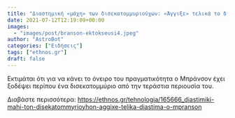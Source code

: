 ```yaml
---
title: "Διαστημική «μάχη» των δισεκατομμυριούχων: «Άγγιξε» τελικά το διάστημα ο Μπράνσον;"
date: 2021-07-12T12:19:09+00:00
images:
  - "images/post/branson-ektokseusi4.jpeg"
author: "AstroBot"
categories: ["Ειδήσεις"]
tags: ["ethnos.gr"]
draft: false
---
```


Εκτιμάται ότι για να κάνει το όνειρο του πραγματικότητα ο Μπράνσον έχει ξοδέψει περίπου ένα δισεκατομμύριο από την τεράστια περιουσία του.

Διαβάστε περισσότερα: https://ethnos.gr/tehnologia/165666_diastimiki-mahi-ton-disekatommyrioyhon-aggixe-telika-diastima-o-mpranson

